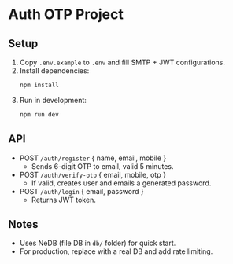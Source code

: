 # Auth OTP Project

## Setup
1. Copy `.env.example` to `.env` and fill SMTP + JWT configurations.
2. Install dependencies:
   ```bash
   npm install
   ```
3. Run in development:
   ```bash
   npm run dev
   ```

## API
- POST `/auth/register` { name, email, mobile }
  - Sends 6-digit OTP to email, valid 5 minutes.
- POST `/auth/verify-otp` { email, mobile, otp }
  - If valid, creates user and emails a generated password.
- POST `/auth/login` { email, password }
  - Returns JWT token.

## Notes
- Uses NeDB (file DB in `db/` folder) for quick start.
- For production, replace with a real DB and add rate limiting.
